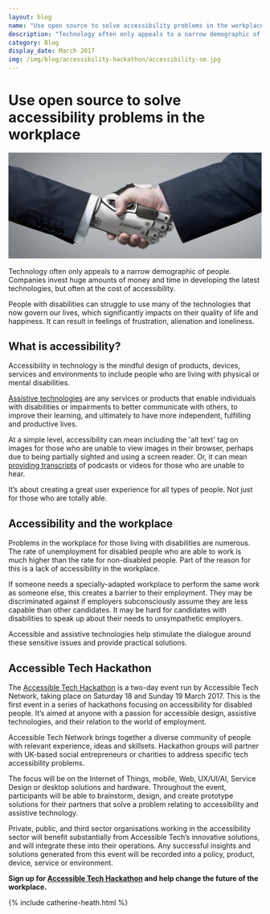 ```yaml
---
layout: blog
name: "Use open source to solve accessibility problems in the workplace"
description: "Technology often only appeals to a narrow demographic of people. Companies invest huge amounts of money and time in developing the latest technologies, but often at the cost of accessibility. People with disabilities can struggle to use many of the technologies that now govern our lives, which significantly impacts on their quality of life and happiness. It can result in feelings of frustration, alienation and loneliness."
category: Blog
display_date: March 2017
img: /img/blog/accessibility-hackathon/accessibility-sm.jpg
---
```


<h1>Use open source to solve accessibility problems in the workplace</h1>

<img src="/img/blog/accessibility-hackathon/accessibility.jpg" class="img-rounded img-fluid" />

<p>Technology often only appeals to a narrow demographic of people. Companies invest huge amounts of money and time in developing the latest technologies, but often at the cost of accessibility.</p>

<p>People with disabilities can struggle to use many of the technologies that now govern our lives, which significantly impacts on their quality of life and happiness. It can result in feelings of frustration, alienation and loneliness.</p>

<h2>What is accessibility?</h2>

<p>Accessibility in technology is the mindful design of products, devices, services and environments to include people who are living with physical or mental disabilities.</p>

<p><a href="http://www.bataonline.org/further-assistive-technology-definition">Assistive technologies</a> are any services or products that enable individuals with disabilities or impairments to better communicate with others, to improve their learning, and ultimately to have more independent, fulfilling and productive lives.</p>

<p>At a simple level, accessibility can mean including the 'alt text' tag on images for those who are unable to view images in their browser, perhaps due to being partially sighted and using a screen reader. Or, it can mean <a href="https://modelviewculture.com/pieces/building-accessible-tech-and-culture-interview-with-the-women-of-transcribe-online">providing transcripts</a> of podcasts or videos for those who are unable to hear.</p>

<p>It’s about creating a great user experience for all types of people. Not just for those who are totally able.</p>

<h2>Accessibility and the workplace</h2>

<p>Problems in the workplace for those living with disabilities are numerous. The rate of unemployment for disabled people who are able to work is much higher than the rate for non-disabled people. Part of the reason for this is a lack of accessibility in the workplace.</p>

<p>If someone needs a specially-adapted workplace to perform the same work as someone else, this creates a barrier to their employment. They may be discriminated against if employers subconsciously assume they are less capable than other candidates. It may be hard for candidates with disabilities to speak up about their needs to unsympathetic employers.</p>

<p>Accessible and assistive technologies help stimulate the dialogue around these sensitive issues and provide practical solutions.</p>

<h2>Accessible Tech Hackathon</h2>

<p>The <a href="https://www.eventbrite.com/e/accessible-technology-in-employment-hackathon-talk-2017-tickets-28736212786">Accessible Tech Hackathon</a> is a two-day event run by Accessible Tech Network, taking place on Saturday 18 and Sunday 19 March 2017. This is the first event in a series of hackathons focusing on accessibility for disabled people. It’s aimed at anyone with a passion for accessible design, assistive technologies, and their relation to the world of employment.</p>

<p>Accessible Tech Network brings together a diverse community of people with relevant experience, ideas and skillsets. Hackathon groups will partner with UK-based social entrepreneurs or charities to address specific tech accessibility problems.</p>

<p>The focus will be on the Internet of Things, mobile, Web, UX/UI/AI, Service Design or desktop solutions and hardware. Throughout the event, participants will be able to brainstorm, design, and create prototype solutions for their partners that solve a problem relating to accessibility and assistive technology.</p>

<p>Private, public, and third sector organisations working in the accessibility sector will benefit substantially from Accessible Tech’s innovative solutions, and will integrate these into their operations. Any successful insights and solutions generated from this event will be recorded into a policy, product, device, service or environment.</p>

<p><b>Sign up for <a href="https://www.eventbrite.com/e/accessible-technology-in-employment-hackathon-talk-2017-tickets-28736212786">Accessible Tech Hackathon</a> and help change the future of the workplace. </b></p>

{% include catherine-heath.html %}
